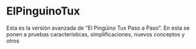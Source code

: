 # ElPinguinoTux
Esta es la versión avanzada de "El Pingüino Tux Paso a Paso". En esta se ponen a pruebas características, simplificaciones, nuevos conceptos y otros
